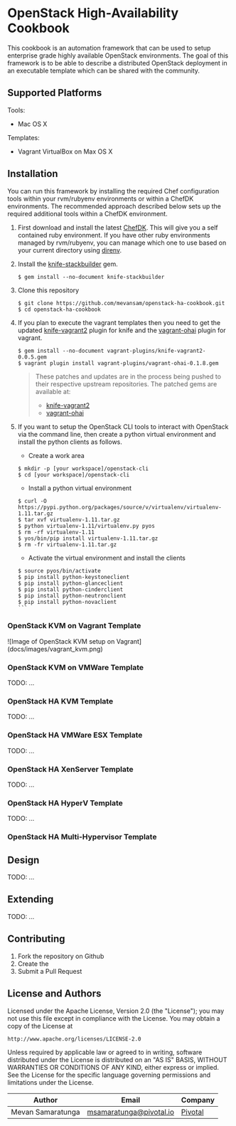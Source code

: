 # OpenStack High-Availability Cookbook

This cookbook is an automation framework that can be used to setup enterprise grade highly available OpenStack
environments. The goal of this framework is to be able to describe a distributed OpenStack deployment in an
executable template which can be shared with the community.

## Supported Platforms

Tools:

* Mac OS X

Templates:

* Vagrant VirtualBox on Max OS X

## Installation

You can run this framework by installing the required Chef configuration tools within your rvm/rubyenv environments
or within a ChefDK environments. The recommended approach described below sets up the required additional tools
within a ChefDK environment.

1. First download and install the latest [ChefDK](https://downloads.getchef.com/chef-dk/). This will give you a self
contained ruby environment. If you have other ruby environments managed by rvm/rubyenv, you can manage which one to
use based on your current directory using [direnv](http://direnv.net/).

2. Install the [knife-stackbuilder](https://github.com/mevansam/chef-knife-stackbuilder) gem.

	```
	$ gem install -​-no-document knife-stackbuilder
	```
3. Clone this repository

	```
	$ git clone https://github.com/mevansam/openstack-ha-cookbook.git
	$ cd openstack-ha-cookbook
	```
4. If you plan to execute the vagrant templates then you need to get the updated
[knife-vagrant2](https://github.com/makern/knife-vagrant2) plugin for knife and the
[vagrant-ohai](https://github.com/avishai-ish-shalom/vagrant-ohai) plugin for vagrant.

	```
	$ gem install --no-document vagrant-plugins/knife-vagrant2-0.0.5.gem
	$ vagrant plugin install vagrant-plugins/vagrant-ohai-0.1.8.gem
	```
    > These patches and updates are in the process being pushed to their respective upstream repositories. The patched gems are available at:
    > * [knife-vagrant2](https://github.com/mevansam/chef-knife-vagrant2.git)
    > * [vagrant-ohai](https://github.com/mevansam/vagrant-ohai.git)

5. If you want to setup the OpenStack CLI tools to interact with OpenStack via the command line, then create a python
virtual environment and install the python clients as follows.

	* Create a work area

	```
	$ mkdir -p [your workspace]/openstack-cli
	$ cd [your workspace]/openstack-cli
	```
	* Install a python virtual environment

	````
	$ curl -O https://pypi.python.org/packages/source/v/virtualenv/virtualenv-1.11.tar.gz
    $ tar xvf virtualenv-1.11.tar.gz
    $ python virtualenv-1.11/virtualenv.py pyos
    $ rm -rf virtualenv-1.11
    $ yos/bin/pip install virtualenv-1.11.tar.gz
    $ rm -fr virtualenv-1.11.tar.gz
    ````

	* Activate the virtual environment and install the clients
	````
    $ source pyos/bin/activate
    $ pip install python-keystoneclient
    $ pip install python-glanceclient
    $ pip install python-cinderclient
    $ pip install python-neutronclient
    $ pip install python-novaclient
    ```

### OpenStack KVM on Vagrant Template

![Image of OpenStack KVM setup on Vagrant]
(docs/images/vagrant_kvm.png)

### OpenStack KVM on VMWare Template

TODO: ...

### OpenStack HA KVM Template

TODO: ...

### OpenStack HA VMWare ESX Template

TODO: ...

### OpenStack HA XenServer Template

TODO: ...

### OpenStack HA HyperV Template

TODO: ...

### OpenStack HA Multi-Hypervisor Template

## Design

TODO: ...

## Extending

TODO: ...

## Contributing

1. Fork the repository on Github
2. Create the
5. Submit a Pull Request

## License and Authors

Licensed under the Apache License, Version 2.0 (the "License");
you may not use this file except in compliance with the License.
You may obtain a copy of the License at

    http://www.apache.org/licenses/LICENSE-2.0

Unless required by applicable law or agreed to in writing, software
distributed under the License is distributed on an "AS IS" BASIS,
WITHOUT WARRANTIES OR CONDITIONS OF ANY KIND, either express or implied.
See the License for the specific language governing permissions and
limitations under the License.

Author | Email | Company
-------|-------|--------
Mevan Samaratunga | msamaratunga@pivotal.io | [Pivotal](http://www.pivotal.io)
